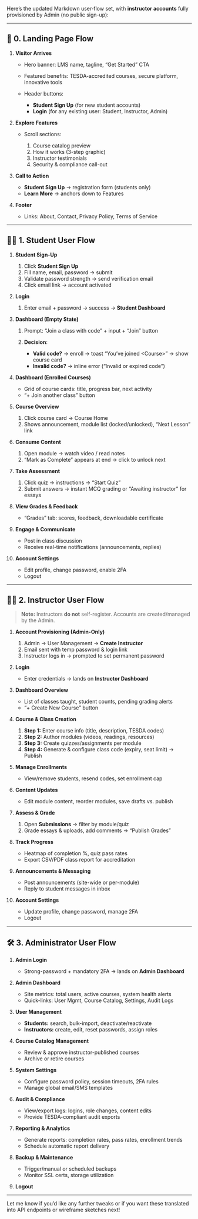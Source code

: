 Here’s the updated Markdown user‐flow set, with **instructor accounts** fully provisioned by Admin (no public sign-up):

---

## 🏡 0. Landing Page Flow

1. **Visitor Arrives**

   * Hero banner: LMS name, tagline, “Get Started” CTA
   * Featured benefits: TESDA-accredited courses, secure platform, innovative tools
   * Header buttons:

     * **Student Sign Up** (for new student accounts)
     * **Login** (for any existing user: Student, Instructor, Admin)
2. **Explore Features**

   * Scroll sections:

     1. Course catalog preview
     2. How it works (3-step graphic)
     3. Instructor testimonials
     4. Security & compliance call-out
3. **Call to Action**

   * **Student Sign Up** → registration form (students only)
   * **Learn More** → anchors down to Features
4. **Footer**

   * Links: About, Contact, Privacy Policy, Terms of Service

---

## 👩‍🎓 1. Student User Flow

1. **Student Sign-Up**

   1. Click **Student Sign Up**
   2. Fill name, email, password → submit
   3. Validate password strength → send verification email
   4. Click email link → account activated
2. **Login**

   1. Enter email + password → success → **Student Dashboard**
3. **Dashboard (Empty State)**

   1. Prompt: “Join a class with code” + input + “Join” button
   2. **Decision**:

      * **Valid code?** → enroll → toast “You’ve joined \<Course>” → show course card
      * **Invalid code?** → inline error (“Invalid or expired code”)
4. **Dashboard (Enrolled Courses)**

   * Grid of course cards: title, progress bar, next activity
   * “+ Join another class” button
5. **Course Overview**

   1. Click course card → Course Home
   2. Shows announcement, module list (locked/unlocked), “Next Lesson” link
6. **Consume Content**

   1. Open module → watch video / read notes
   2. “Mark as Complete” appears at end → click to unlock next
7. **Take Assessment**

   1. Click quiz → instructions → “Start Quiz”
   2. Submit answers → instant MCQ grading or “Awaiting instructor” for essays
8. **View Grades & Feedback**

   * “Grades” tab: scores, feedback, downloadable certificate
9. **Engage & Communicate**

   * Post in class discussion
   * Receive real-time notifications (announcements, replies)
10. **Account Settings**

    * Edit profile, change password, enable 2FA
    * Logout

---

## 👨‍🏫 2. Instructor User Flow

> **Note:** Instructors **do not** self-register. Accounts are created/managed by the Admin.

1. **Account Provisioning (Admin-Only)**

   1. Admin → User Management → **Create Instructor**
   2. Email sent with temp password & login link
   3. Instructor logs in → prompted to set permanent password
2. **Login**

   * Enter credentials → lands on **Instructor Dashboard**
3. **Dashboard Overview**

   * List of classes taught, student counts, pending grading alerts
   * “+ Create New Course” button
4. **Course & Class Creation**

   1. **Step 1:** Enter course info (title, description, TESDA codes)
   2. **Step 2:** Author modules (videos, readings, resources)
   3. **Step 3:** Create quizzes/assignments per module
   4. **Step 4:** Generate & configure class code (expiry, seat limit) → Publish
5. **Manage Enrollments**

   * View/remove students, resend codes, set enrollment cap
6. **Content Updates**

   * Edit module content, reorder modules, save drafts vs. publish
7. **Assess & Grade**

   1. Open **Submissions** → filter by module/quiz
   2. Grade essays & uploads, add comments → “Publish Grades”
8. **Track Progress**

   * Heatmap of completion %, quiz pass rates
   * Export CSV/PDF class report for accreditation
9. **Announcements & Messaging**

   * Post announcements (site-wide or per-module)
   * Reply to student messages in inbox
10. **Account Settings**

    * Update profile, change password, manage 2FA
    * Logout

---

## 🛠️ 3. Administrator User Flow

1. **Admin Login**

   * Strong-password + mandatory 2FA → lands on **Admin Dashboard**
2. **Admin Dashboard**

   * Site metrics: total users, active courses, system health alerts
   * Quick-links: User Mgmt, Course Catalog, Settings, Audit Logs
3. **User Management**

   * **Students:** search, bulk-import, deactivate/reactivate
   * **Instructors:** create, edit, reset passwords, assign roles
4. **Course Catalog Management**

   * Review & approve instructor-published courses
   * Archive or retire courses
5. **System Settings**

   * Configure password policy, session timeouts, 2FA rules
   * Manage global email/SMS templates
6. **Audit & Compliance**

   * View/export logs: logins, role changes, content edits
   * Provide TESDA-compliant audit exports
7. **Reporting & Analytics**

   * Generate reports: completion rates, pass rates, enrollment trends
   * Schedule automatic report delivery
8. **Backup & Maintenance**

   * Trigger/manual or scheduled backups
   * Monitor SSL certs, storage utilization
9. **Logout**

---

Let me know if you’d like any further tweaks or if you want these translated into API endpoints or wireframe sketches next!
